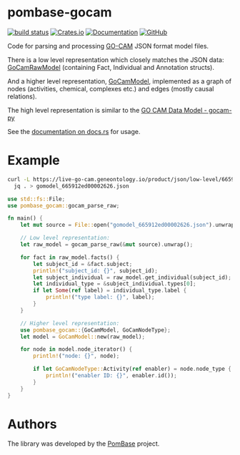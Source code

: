 # pombase-gocam

[![build status](https://github.com/pombase/pombase-gocam/actions/workflows/rust.yml/badge.svg?branch=main)](https://github.com/pombase/pombase-gocam/actions)
[![Crates.io](https://img.shields.io/crates/v/pombase-gocam.svg)](https://crates.io/crates/pombase-gocam)
[![Documentation](https://docs.rs/pombase-gocam/badge.svg)](https://docs.rs/pombase-gocam)
[![GitHub](https://img.shields.io/badge/GitHub-pombase--gocam-blue)](https://github.com/pombase/pombase-gocam)

Code for parsing and processing [GO-CAM](https://geneontology.org/docs/gocam-overview)
JSON format model files.

There is a low level representation which closely matches the JSON
data: [GoCamRawModel](https://docs.rs/pombase-gocam/latest/pombase_gocam/struct.GoCamRawModel.html)
(containing Fact, Individual and Annotation structs).

And a higher level representation, [GoCamModel](https://docs.rs/pombase-gocam/latest/pombase_gocam/struct.GoCamModel.html),
implemented as a graph of nodes (activities, chemical, complexes etc.)
and edges (mostly causal relations).

The high level representation is similar to the
[GO CAM Data Model - gocam-py](https://github.com/geneontology/gocam-py)

See the [documentation on docs.rs](https://docs.rs/pombase-gocam/latest/pombase_gocam/)
for usage.

# Example

```bash
curl -L https://live-go-cam.geneontology.io/product/json/low-level/665912ed00002626.json |
  jq . > gomodel_665912ed00002626.json

```

```rust
use std::fs::File;
use pombase_gocam::gocam_parse_raw;

fn main() {
    let mut source = File::open("gomodel_665912ed00002626.json").unwrap();

    // Low level representation:
    let raw_model = gocam_parse_raw(&mut source).unwrap();

    for fact in raw_model.facts() {
        let subject_id = &fact.subject;
        println!("subject_id: {}", subject_id);
        let subject_individual = raw_model.get_individual(subject_id);
        let individual_type = &subject_individual.types[0];
        if let Some(ref label) = individual_type.label {
            println!("type label: {}", label);
        }
    }

    // Higher level representation:
    use pombase_gocam::{GoCamModel, GoCamNodeType};
    let model = GoCamModel::new(raw_model);

    for node in model.node_iterator() {
        println!("node: {}", node);

        if let GoCamNodeType::Activity(ref enabler) = node.node_type {
            println!("enabler ID: {}", enabler.id());
        }
    }
}
```

# Authors

The library was developed by the [PomBase](https://www.pombase.org/) project.
